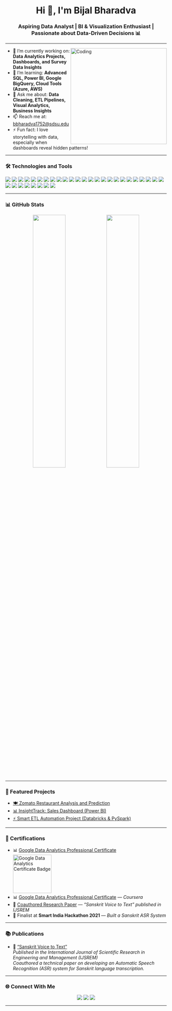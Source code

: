 <h1 align="center">Hi 👋, I'm Bijal Bharadva</h1>
<h3 align="center">Aspiring Data Analyst | BI & Visualization Enthusiast | Passionate about Data-Driven Decisions 📊</h3>

---

<img align="right" alt="Coding" width="300" src="https://media.giphy.com/media/qgQUggAC3Pfv687qPC/giphy.gif">

- 🔭 I’m currently working on: **Data Analytics Projects, Dashboards, and Survey Data Insights**
- 🌱 I’m learning: **Advanced SQL, Power BI, Google BigQuery, Cloud Tools (Azure, AWS)**
- 💬 Ask me about: **Data Cleaning, ETL Pipelines, Visual Analytics, Business Insights**
- 📫 Reach me at: [bbharadva1752@sdsu.edu](mailto:bbharadva1752@sdsu.edu)
- ⚡ Fun fact: I love storytelling with data, especially when dashboards reveal hidden patterns!

---

### 🛠️ Technologies and Tools

<p align="left">
  <!-- Languages -->
  <img src="https://img.shields.io/badge/Python-3776AB?style=flat&logo=python&logoColor=white"/>
  <img src="https://img.shields.io/badge/R-276DC3?style=flat&logo=r&logoColor=white"/>
  <img src="https://img.shields.io/badge/SQL-4479A1?style=flat&logo=postgresql&logoColor=white"/>
  <img src="https://img.shields.io/badge/JavaScript-F7DF1E?style=flat&logo=javascript&logoColor=black"/>
  <img src="https://img.shields.io/badge/HTML5-E34F26?style=flat&logo=html5&logoColor=white"/>
  <img src="https://img.shields.io/badge/CSS3-1572B6?style=flat&logo=css3&logoColor=white"/>

  <!-- Data & ML -->
  <img src="https://img.shields.io/badge/Pandas-150458?style=flat&logo=pandas&logoColor=white"/>
  <img src="https://img.shields.io/badge/NumPy-013243?style=flat&logo=numpy&logoColor=white"/>
  <img src="https://img.shields.io/badge/Scikit--learn-F7931E?style=flat&logo=scikit-learn&logoColor=white"/>
  <img src="https://img.shields.io/badge/SciPy-8CAAE6?style=flat&logo=scipy&logoColor=white"/>
  <img src="https://img.shields.io/badge/Matplotlib-11557C?style=flat&logo=matplotlib&logoColor=white"/>
  <img src="https://img.shields.io/badge/Seaborn-3776AB?style=flat&logo=python&logoColor=white"/>
  <img src="https://img.shields.io/badge/Plotly-3F4F75?style=flat&logo=plotly&logoColor=white"/>
  <img src="https://img.shields.io/badge/OpenCV-5C3EE8?style=flat&logo=opencv&logoColor=white"/>

  <!-- BI & Visualization -->
  <img src="https://img.shields.io/badge/Power%20BI-F2C811?style=flat&logo=power-bi&logoColor=black"/>
  <img src="https://img.shields.io/badge/Tableau-E97627?style=flat&logo=tableau&logoColor=white"/>
  <img src="https://img.shields.io/badge/Excel-217346?style=flat&logo=microsoft-excel&logoColor=white"/>
  <img src="https://img.shields.io/badge/Looker%20Studio-4285F4?style=flat&logo=google-analytics&logoColor=white"/>
  <img src="https://img.shields.io/badge/Sigma%20Computing-3E6D9C?style=flat"/>

  <!-- Databases -->
  <img src="https://img.shields.io/badge/MySQL-4479A1?style=flat&logo=mysql&logoColor=white"/>
  <img src="https://img.shields.io/badge/PostgreSQL-336791?style=flat&logo=postgresql&logoColor=white"/>
  <img src="https://img.shields.io/badge/MongoDB-4EA94B?style=flat&logo=mongodb&logoColor=white"/>
  <img src="https://img.shields.io/badge/MS%20SQL%20Server-CC2927?style=flat&logo=microsoft-sql-server&logoColor=white"/>
  <img src="https://img.shields.io/badge/BigQuery-669DF6?style=flat&logo=google-cloud&logoColor=white"/>

  <!-- Cloud Platforms -->
  <img src="https://img.shields.io/badge/AWS-232F3E?style=flat&logo=amazon-aws&logoColor=white"/>
  <img src="https://img.shields.io/badge/Google%20Cloud-4285F4?style=flat&logo=google-cloud&logoColor=white"/>
  <img src="https://img.shields.io/badge/Microsoft%20Azure-0078D4?style=flat&logo=microsoft-azure&logoColor=white"/>

  <!-- Tools & Platforms -->
  <img src="https://img.shields.io/badge/Databricks-FF3621?style=flat&logo=databricks&logoColor=white"/>
  <img src="https://img.shields.io/badge/Alteryx-0054A6?style=flat&logo=alteryx&logoColor=white"/>
  <img src="https://img.shields.io/badge/Jira-0052CC?style=flat&logo=jira&logoColor=white"/>
  <img src="https://img.shields.io/badge/Git-F05032?style=flat&logo=git&logoColor=white"/>
  <img src="https://img.shields.io/badge/GitHub-181717?style=flat&logo=github&logoColor=white"/>
  <img src="https://img.shields.io/badge/Lucidchart-FF8000?style=flat&logo=lucidchart&logoColor=white"/>
</p>

---

### 📊 GitHub Stats

<p align="center">
  <img src="https://github-readme-stats.vercel.app/api?username=Bijal1121&show_icons=true&theme=radical" width="45%"/>
  <img src="https://github-readme-streak-stats.herokuapp.com/?user=Bijal1121&theme=radical" width="45%"/>
</p>

---

### 📂 Featured Projects

- [🍽️ Zomato Restaurant Analysis and Prediction](https://github.com/Bijal1121/Zomato-Restaurant-Analysis-and-Prediction)
- [📊 InsightTrack: Sales Dashboard (Power BI)](https://app.powerbi.com/view?r=eyJrIjoiNWIxMmI5MjgtMDU3OC00MzhkLThkNmItZDYyYWRlMjg4ZDJlIiwidCI6Ijk2NzNlOWE4LWFhNTctNDQ2MS05MzM2LTVmZDNmMDAzNGUxOCIsImMiOjZ9)
- [⚡ Smart ETL Automation Project (Databricks & PySpark)]()

---

### 🏅 Certifications

- 📊 [Google Data Analytics Professional Certificate](https://www.credly.com/badges/d8824d5b-97af-4047-bf86-dcdec38655f9/linked_in?t=sqeqdj)
  <br>
  <a href="https://www.credly.com/badges/d8824d5b-97af-4047-bf86-dcdec38655f9/linked_in?t=sqeqdj" target="_blank">
    <img src="https://images.credly.com/size/340x340/images/2894490a-05bd-4d9a-b059-599b9977c78a/image.png" width="120" alt="Google Data Analytics Certificate Badge"/>
  </a>
- 📊 [Google Data Analytics Professional Certificate](https://coursera.org/share/008fe80a25109c14a4a7f9d117390ffc) — *Coursera*
- 📜 [Coauthored Research Paper](https://ijsrem.com/download/sanskrit-voice-to-text/) — *“Sanskrit Voice to Text” published in IJSREM*
- 🧠 Finalist at **Smart India Hackathon 2021** — *Built a Sanskrit ASR System*

---

### 📚 Publications

- 📝 [“Sanskrit Voice to Text”](https://ijsrem.com/download/sanskrit-voice-to-text/)  
  *Published in the International Journal of Scientific Research in Engineering and Management (IJSREM)*  
  *Coauthored a technical paper on developing an Automatic Speech Recognition (ASR) system for Sanskrit language transcription.*

---


### 🌐 Connect With Me

<p align="center">
  <a href="https://linkedin.com/in/bijal-bharadva" target="blank"><img src="https://img.shields.io/badge/LinkedIn-0077B5?style=for-the-badge&logo=linkedin&logoColor=white"/></a>
  <a href="mailto:bbharadva1752@sdsu.edu"><img src="https://img.shields.io/badge/Gmail-D14836?style=for-the-badge&logo=gmail&logoColor=white"/></a>
  <a href="https://github.com/Bijal1121" target="blank"><img src="https://img.shields.io/badge/GitHub-100000?style=for-the-badge&logo=github&logoColor=white"/></a>
</p>

---
